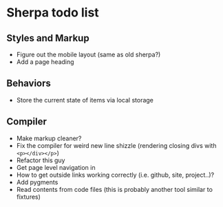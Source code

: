 
# Sherpa todo list

## Styles and Markup
- Figure out the mobile layout (same as old sherpa?)
- Add a page heading

## Behaviors
- Store the current state of items via local storage

## Compiler
- Make markup cleaner?
- Fix the compiler for weird new line shizzle (rendering closing divs
  with `<p></div></p>`)
- Refactor this guy
- Get page level navigation in
- How to get outside links working correctly (i.e. github, site, project..)?
- Add pygments
- Read contents from code files (this is probably another tool similar
  to fixtures)

